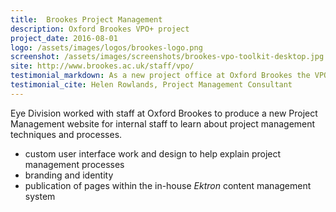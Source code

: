 ```yaml
---
title:  Brookes Project Management
description: Oxford Brookes VPO+ project
project_date: 2016-08-01
logo: /assets/images/logos/brookes-logo.png
screenshot: /assets/images/screenshots/brookes-vpo-toolkit-desktop.jpg
site: http://www.brookes.ac.uk/staff/vpo/
testimonial_markdown: As a new project office at Oxford Brookes the VPO wanted to develop a website for project management guidance and information to support the evolving network of project managers across the organisation. We were keen that the site should be user friendly and based around a graphic interface for the main project toolkit. Alun worked with us to understand what we needed and the community of people it was aimed at. He and Eye Division did a fantastic job of translating our vision into reality and the results were very well received by our users. 
testimonial_cite: Helen Rowlands, Project Management Consultant 
---
```


Eye Division worked with staff at Oxford Brookes to produce a new Project Management website for internal staff to learn about project management techniques and processes.

* custom user interface work and design to help explain project management processes
* branding and identity
* publication of pages within the in-house *Ektron* content management system
